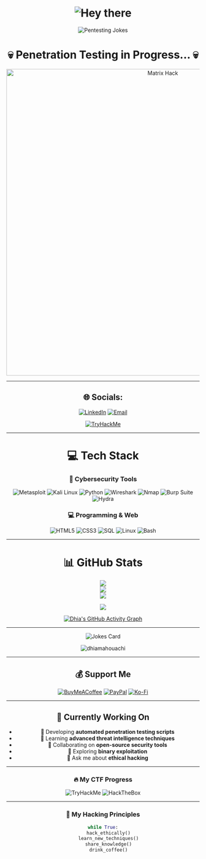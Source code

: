 

<div align="center">

<!-- Animated Title -->
<h1>
  <img src="https://readme-typing-svg.herokuapp.com?size=32&duration=3000&color=36BCF7&center=true&vCenter=true&width=500&lines=👋+Hey+there!;Welcome+to+my+GitHub+Profile!" alt="Hey there">
</h1>

<!-- Pentesting Jokes -->
<p>
  <img src="https://readme-typing-svg.herokuapp.com?size=22&duration=3500&color=00C853&center=true&vCenter=true&width=600&lines=Why+did+the+pentester+cross+the+road%3F;To+check+for+vulnerabilities+on+the+other+side+😆;Hackers+don’t+use+maps...;They+prefer+to+find+routes+manually+🛠️;I+don’t+always+scan+ports...;But+when+I+do%2C+I+knock+politely+first+🚪😅" alt="Pentesting Jokes">
</p>

<div align="center">

<!-- Huge Hacker Title -->


<h1>💀 Penetration Testing in Progress... 💀</h1>

<!-- Hacker Matrix Animation -->
<img src="https://media.giphy.com/media/xT9IgzoKnwFNmISR8I/giphy.gif" alt="Matrix Hack" width="800"/>

</div>


---

## 🌐 Socials:
[![LinkedIn](https://img.shields.io/badge/LinkedIn-%230077B5.svg?logo=linkedin&logoColor=white)](https://linkedin.com/in/dhia-mahouachi) 
[![Email](https://img.shields.io/badge/Email-D14836?logo=gmail&logoColor=white)](mailto:dhiamahouachi2025@gmail.com) 

[![TryHackMe](https://img.shields.io/badge/TryHackMe-212C42?logo=tryhackme&logoColor=white)](https://tryhackme.com/p/dhiamahouachii)

---

# 💻 Tech Stack
### 🔧 Cybersecurity Tools
![Metasploit](https://img.shields.io/badge/Metasploit-258FFA?style=for-the-badge&logo=metasploit&logoColor=white)
![Kali Linux](https://img.shields.io/badge/Kali_Linux-557C94?style=for-the-badge&logo=kali-linux&logoColor=white)
![Python](https://img.shields.io/badge/Python-3776AB?style=for-the-badge&logo=python&logoColor=white)
![Wireshark](https://img.shields.io/badge/Wireshark-1679A7?style=for-the-badge&logo=wireshark&logoColor=white)
![Nmap](https://img.shields.io/badge/Nmap-FFFFFF?style=for-the-badge&logo=nmap&logoColor=black)
![Burp Suite](https://img.shields.io/badge/Burp_Suite-FF6633?style=for-the-badge)
![Hydra](https://img.shields.io/badge/Hydra-8B0000?style=for-the-badge)

### 💻 Programming & Web
![HTML5](https://img.shields.io/badge/HTML5-E34F26?style=for-the-badge&logo=html5&logoColor=white)
![CSS3](https://img.shields.io/badge/CSS3-1572B6?style=for-the-badge&logo=css3&logoColor=white)
![SQL](https://img.shields.io/badge/SQL-4479A1?style=for-the-badge&logo=postgresql&logoColor=white)
![Linux](https://img.shields.io/badge/Linux-FCC624?style=for-the-badge&logo=linux&logoColor=black)
![Bash](https://img.shields.io/badge/Bash-121011?style=for-the-badge&logo=gnu-bash&logoColor=white)

---

# 📊 GitHub Stats
![](https://github-readme-stats.vercel.app/api?username=dhiamahouachi&theme=radical&hide_border=false&include_all_commits=true&count_private=true)<br/>
![](https://github-readme-streak-stats.herokuapp.com/?user=dhiamahouachi&theme=radical&hide_border=false)<br/>
![](https://github-readme-stats.vercel.app/api/top-langs/?username=dhiamahouachi&theme=radical&hide_border=false&include_all_commits=true&count_private=true&layout=compact)

![](https://github-profile-trophy.vercel.app/?username=dhiamahouachi&theme=radical&no-frame=false&no-bg=true&margin-w=4)

[![Dhia's GitHub Activity Graph](https://github-readme-activity-graph.vercel.app/graph?username=dhiamahouachi&theme=github)](https://github.com/ashutosh00710/github-readme-activity-graph)

---

<!-- Random Joke Card -->
<p>
  <img src="https://readme-jokes.vercel.app/api?theme=radical&hideBorder" alt="Jokes Card" />
</p>

<!-- Profile Views -->
<p> 
  <img src="https://komarev.com/ghpvc/?username=dhiamahouachi&label=Profile%20Views&color=0e75b6&style=flat" alt="dhiamahouachi" /> 
</p>

---

## 💰 Support Me
[![BuyMeACoffee](https://img.shields.io/badge/Buy%20Me%20a%20Coffee-ffdd00?style=for-the-badge&logo=buy-me-a-coffee&logoColor=black)](https://buymeacoffee.com/dhiamahouachi) 
[![PayPal](https://img.shields.io/badge/PayPal-00457C?style=for-the-badge&logo=paypal&logoColor=white)](https://paypal.me/yourpaypal) 
[![Ko-Fi](https://img.shields.io/badge/Ko--fi-F16061?style=for-the-badge&logo=ko-fi&logoColor=white)](https://ko-fi.com/yourkofi)

---

## 🎯 Currently Working On
- 🔭 Developing **automated penetration testing scripts**
- 🌱 Learning **advanced threat intelligence techniques**
- 👯 Collaborating on **open-source security tools**
- 🤔 Exploring **binary exploitation**
- 💬 Ask me about **ethical hacking**

---

### 🔥 My CTF Progress
![TryHackMe](https://img.shields.io/badge/TryHackMe-100%25%20Complete-brightgreen?style=for-the-badge)
![HackTheBox](https://img.shields.io/badge/HackTheBox-15%20Machines%20Pwned-orange?style=for-the-badge)

---

### 📜 My Hacking Principles
```python
while True:
    hack_ethically()
    learn_new_techniques()
    share_knowledge()
    drink_coffee()
